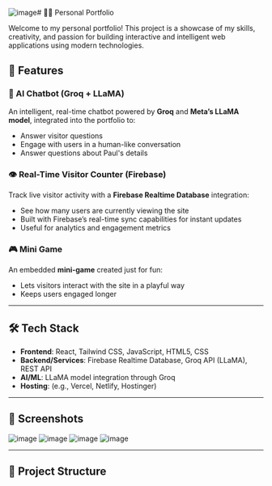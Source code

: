 ![image](https://github.com/user-attachments/assets/24ef3288-b84e-4cfb-aceb-d44b65f70f84)# 🧑‍💻 Personal Portfolio

Welcome to my personal portfolio! This project is a showcase of my skills, creativity, and passion for building interactive and intelligent web applications using modern technologies.

## 🚀 Features

### 🤖 AI Chatbot (Groq + LLaMA)
An intelligent, real-time chatbot powered by **Groq** and **Meta’s LLaMA model**, integrated into the portfolio to:
- Answer visitor questions
- Engage with users in a human-like conversation
- Answer questions about Paul's details

### 👁️ Real-Time Visitor Counter (Firebase)
Track live visitor activity with a **Firebase Realtime Database** integration:
- See how many users are currently viewing the site
- Built with Firebase’s real-time sync capabilities for instant updates
- Useful for analytics and engagement metrics

### 🎮 Mini Game
An embedded **mini-game** created just for fun:
- Lets visitors interact with the site in a playful way
- Keeps users engaged longer
  

---

## 🛠 Tech Stack

- **Frontend**: React, Tailwind CSS, JavaScript, HTML5, CSS
- **Backend/Services**: Firebase Realtime Database, Groq API (LLaMA), REST API
- **AI/ML**: LLaMA model integration through Groq
- **Hosting**: (e.g., Vercel, Netlify, Hostinger)

---

## 📸 Screenshots

![image](https://github.com/user-attachments/assets/9ce45d4a-b83f-4618-94dd-2d4d7affce5e)
![image](https://github.com/user-attachments/assets/9aaad47b-5a0a-4145-b98d-84227bd520fa)
![image](https://github.com/user-attachments/assets/7a1bcb6c-0e6c-443a-96e0-01c5c79d4e81)
![image](https://github.com/user-attachments/assets/41a1f501-0684-407a-a485-090427046f31)




---

## 📂 Project Structure


